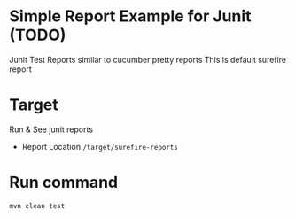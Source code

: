 # Simple Report Example for Junit (TODO)
Junit Test Reports similar to cucumber pretty reports 
This is default surefire report 

# Target 
Run & See junit reports
- Report Location ```/target/surefire-reports``` 

# Run command

```shell
mvn clean test
```

